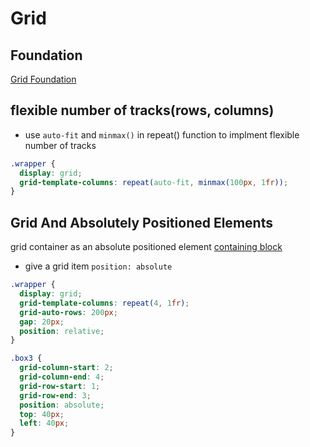 # Grid

## Foundation

[Grid Foundation](CSS_Grid_Foundation.md)

## flexible number of tracks(rows, columns)

- use `auto-fit` and `minmax()` in repeat() function to implment flexible number of tracks

```css
.wrapper {
  display: grid;
  grid-template-columns: repeat(auto-fit, minmax(100px, 1fr));
}
```

## Grid And Absolutely Positioned Elements

grid container as an absolute positioned element [containing block](CSS_Containing_Block.md)

- give a grid item `position: absolute`

```css
.wrapper {
  display: grid;
  grid-template-columns: repeat(4, 1fr);
  grid-auto-rows: 200px;
  gap: 20px;
  position: relative;
}

.box3 {
  grid-column-start: 2;
  grid-column-end: 4;
  grid-row-start: 1;
  grid-row-end: 3;
  position: absolute;
  top: 40px;
  left: 40px;
}
```
